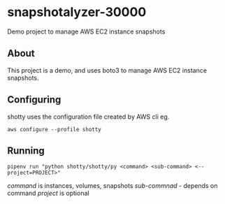 # snapshotalyzer-30000
Demo project to manage AWS EC2 instance snapshots

## About

This project is a demo, and uses boto3 to manage AWS EC2 instance snapshots.


## Configuring

shotty uses the configuration file created by AWS cli eg.

`aws configure --profile shotty`

## Running

`pipenv run "python shotty/shotty/py <command> <sub-command> <--project=PROJECT>"`

*command* is instances, volumes, snapshots
*sub-commnad* - depends on command
*project* is optional

